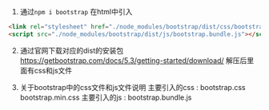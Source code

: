 
1. 通过`npm i bootstrap`
  在html中引入
```html
<link rel="stylesheet" href="./node_modules/bootstrap/dist/css/bootstrap.css" />
<script src="./node_modules/bootstrap/dist/js/bootstrap.bundle.js"></script>
```

2. 通过官网下载对应的dist的安装包
https://getbootstrap.com/docs/5.3/getting-started/download/
 解压后里面有css和js文件

3. 关于bootstrap中的css文件和js文件说明
主要引入的css : bootstrap.css  bootstrap.min.css
主要引入的js : bootstrap.bundle.js

